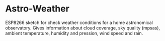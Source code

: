 # Astro-Weather
 ESP8266 sketch for check weather conditions for a home astronomical observatory.  Gives information about cloud coverage, sky quality (mpsas), ambient temperature, humidity and pression, wind speed and rain.
